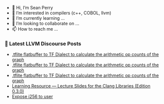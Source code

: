 - 👋 Hi, I’m Sean Perry
- 👀 I’m interested in compilers (c++, COBOL, llvm)
- 🌱 I’m currently learning ...
- 💞️ I’m looking to collaborate on ...
- 📫 How to reach me ...

<!---
s66perry/s66perry is a ✨ special ✨ repository because its `README.md` (this file) appears on your GitHub profile.
You can click the Preview link to take a look at your changes.
--->
### 📕 Latest LLVM Discourse Posts

<!-- DISCOURSE-LLVM:START -->
- [.tflite flatbuffer to TF Dialect to calculate the arithmetic op counts of the graph](https://discourse.llvm.org/t/tflite-flatbuffer-to-tf-dialect-to-calculate-the-arithmetic-op-counts-of-the-graph/85058#post_3)
- [.tflite flatbuffer to TF Dialect to calculate the arithmetic op counts of the graph](https://discourse.llvm.org/t/tflite-flatbuffer-to-tf-dialect-to-calculate-the-arithmetic-op-counts-of-the-graph/85058#post_2)
- [.tflite flatbuffer to TF Dialect to calculate the arithmetic op counts of the graph](https://discourse.llvm.org/t/tflite-flatbuffer-to-tf-dialect-to-calculate-the-arithmetic-op-counts-of-the-graph/85058#post_1)
- [Learning Resource — Lecture Slides for the Clang Libraries &lpar;Edition 0.3.0&rpar;](https://discourse.llvm.org/t/learning-resource-lecture-slides-for-the-clang-libraries-edition-0-3-0/85057#post_1)
- [Expose i256 to user](https://discourse.llvm.org/t/expose-i256-to-user/85036#post_2)
<!-- DISCOURSE-LLVM:END -->
